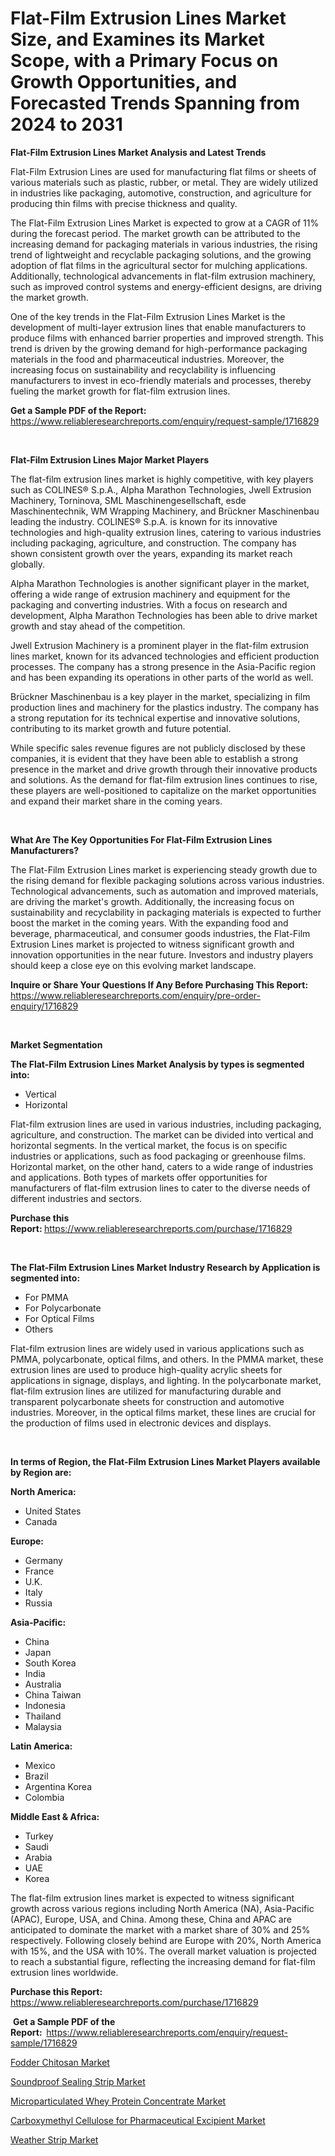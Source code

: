 <p><h1>Flat-Film Extrusion Lines Market Size, and Examines its Market Scope, with a Primary Focus on Growth Opportunities, and Forecasted Trends Spanning from 2024 to 2031</h1></p><p><strong>Flat-Film Extrusion Lines Market Analysis and Latest Trends</strong></p>
<p><p>Flat-Film Extrusion Lines are used for manufacturing flat films or sheets of various materials such as plastic, rubber, or metal. They are widely utilized in industries like packaging, automotive, construction, and agriculture for producing thin films with precise thickness and quality.</p><p>The Flat-Film Extrusion Lines Market is expected to grow at a CAGR of 11% during the forecast period. The market growth can be attributed to the increasing demand for packaging materials in various industries, the rising trend of lightweight and recyclable packaging solutions, and the growing adoption of flat films in the agricultural sector for mulching applications. Additionally, technological advancements in flat-film extrusion machinery, such as improved control systems and energy-efficient designs, are driving the market growth.</p><p>One of the key trends in the Flat-Film Extrusion Lines Market is the development of multi-layer extrusion lines that enable manufacturers to produce films with enhanced barrier properties and improved strength. This trend is driven by the growing demand for high-performance packaging materials in the food and pharmaceutical industries. Moreover, the increasing focus on sustainability and recyclability is influencing manufacturers to invest in eco-friendly materials and processes, thereby fueling the market growth for flat-film extrusion lines.</p></p>
<p><strong>Get a Sample PDF of the Report:&nbsp;</strong> <a href="https://www.reliableresearchreports.com/enquiry/request-sample/1716829">https://www.reliableresearchreports.com/enquiry/request-sample/1716829</a></p>
<p>&nbsp;</p>
<p><strong>Flat-Film Extrusion Lines Major Market Players</strong></p>
<p><p>The flat-film extrusion lines market is highly competitive, with key players such as COLINES® S.p.A., Alpha Marathon Technologies, Jwell Extrusion Machinery, Torninova, SML Maschinengesellschaft, esde Maschinentechnik, WM Wrapping Machinery, and Brückner Maschinenbau leading the industry. COLINES® S.p.A. is known for its innovative technologies and high-quality extrusion lines, catering to various industries including packaging, agriculture, and construction. The company has shown consistent growth over the years, expanding its market reach globally.</p><p>Alpha Marathon Technologies is another significant player in the market, offering a wide range of extrusion machinery and equipment for the packaging and converting industries. With a focus on research and development, Alpha Marathon Technologies has been able to drive market growth and stay ahead of the competition.</p><p>Jwell Extrusion Machinery is a prominent player in the flat-film extrusion lines market, known for its advanced technologies and efficient production processes. The company has a strong presence in the Asia-Pacific region and has been expanding its operations in other parts of the world as well.</p><p>Brückner Maschinenbau is a key player in the market, specializing in film production lines and machinery for the plastics industry. The company has a strong reputation for its technical expertise and innovative solutions, contributing to its market growth and future potential.</p><p>While specific sales revenue figures are not publicly disclosed by these companies, it is evident that they have been able to establish a strong presence in the market and drive growth through their innovative products and solutions. As the demand for flat-film extrusion lines continues to rise, these players are well-positioned to capitalize on the market opportunities and expand their market share in the coming years.</p></p>
<p>&nbsp;</p>
<p><strong>What Are The Key Opportunities For Flat-Film Extrusion Lines Manufacturers?</strong></p>
<p><p>The Flat-Film Extrusion Lines market is experiencing steady growth due to the rising demand for flexible packaging solutions across various industries. Technological advancements, such as automation and improved materials, are driving the market's growth. Additionally, the increasing focus on sustainability and recyclability in packaging materials is expected to further boost the market in the coming years. With the expanding food and beverage, pharmaceutical, and consumer goods industries, the Flat-Film Extrusion Lines market is projected to witness significant growth and innovation opportunities in the near future. Investors and industry players should keep a close eye on this evolving market landscape.</p></p>
<p><strong>Inquire or Share Your Questions If Any Before Purchasing This Report:</strong> <a href="https://www.reliableresearchreports.com/enquiry/pre-order-enquiry/1716829">https://www.reliableresearchreports.com/enquiry/pre-order-enquiry/1716829</a></p>
<p>&nbsp;</p>
<p><strong>Market Segmentation</strong></p>
<p><strong>The Flat-Film Extrusion Lines Market Analysis by types is segmented into:</strong></p>
<p><ul><li>Vertical</li><li>Horizontal</li></ul></p>
<p><p>Flat-film extrusion lines are used in various industries, including packaging, agriculture, and construction. The market can be divided into vertical and horizontal segments. In the vertical market, the focus is on specific industries or applications, such as food packaging or greenhouse films. Horizontal market, on the other hand, caters to a wide range of industries and applications. Both types of markets offer opportunities for manufacturers of flat-film extrusion lines to cater to the diverse needs of different industries and sectors.</p></p>
<p><strong>Purchase this Report:&nbsp;</strong><a href="https://www.reliableresearchreports.com/purchase/1716829">https://www.reliableresearchreports.com/purchase/1716829</a></p>
<p>&nbsp;</p>
<p><strong>The Flat-Film Extrusion Lines Market Industry Research by Application is segmented into:</strong></p>
<p><ul><li>For PMMA</li><li>For Polycarbonate</li><li>For Optical Films</li><li>Others</li></ul></p>
<p><p>Flat-film extrusion lines are widely used in various applications such as PMMA, polycarbonate, optical films, and others. In the PMMA market, these extrusion lines are used to produce high-quality acrylic sheets for applications in signage, displays, and lighting. In the polycarbonate market, flat-film extrusion lines are utilized for manufacturing durable and transparent polycarbonate sheets for construction and automotive industries. Moreover, in the optical films market, these lines are crucial for the production of films used in electronic devices and displays.</p></p>
<p>&nbsp;</p>
<p><strong>In terms of Region, the Flat-Film Extrusion Lines Market Players available by Region are:</strong></p>
<p>
    <p> <strong> North America: </strong>
        <ul>
            <li>United States</li>
            <li>Canada</li>
        </ul>
        </p> 
    <p> <strong> Europe: </strong>
        <ul>
            <li>Germany</li>
            <li>France</li>
            <li>U.K.</li>
            <li>Italy</li>
            <li>Russia</li>
        </ul>
        </p> 
    <p> <strong> Asia-Pacific: </strong>
        <ul>
            <li>China</li>
            <li>Japan</li>
            <li>South Korea</li>
            <li>India</li>
            <li>Australia</li>
            <li>China Taiwan</li>
            <li>Indonesia</li>
            <li>Thailand</li>
            <li>Malaysia</li>
        </ul>
        </p> 
    <p> <strong> Latin America: </strong>
        <ul>
            <li>Mexico</li>
            <li>Brazil</li>
            <li>Argentina Korea</li>
            <li>Colombia</li>
        </ul>
        </p> 
    <p> <strong> Middle East & Africa: </strong>
        <ul>
            <li>Turkey</li>
            <li>Saudi</li>
            <li>Arabia</li>
            <li>UAE</li>
            <li>Korea</li>
        </ul>
    </p>
    </p>
<p><p>The flat-film extrusion lines market is expected to witness significant growth across various regions including North America (NA), Asia-Pacific (APAC), Europe, USA, and China. Among these, China and APAC are anticipated to dominate the market with a market share of 30% and 25% respectively. Following closely behind are Europe with 20%, North America with 15%, and the USA with 10%. The overall market valuation is projected to reach a substantial figure, reflecting the increasing demand for flat-film extrusion lines worldwide.</p></p>
<p><strong>Purchase this Report: </strong><a href="https://www.reliableresearchreports.com/purchase/1716829">https://www.reliableresearchreports.com/purchase/1716829</a></p>
<p>&nbsp;<strong>Get a Sample PDF of the Report:&nbsp;&nbsp;</strong><a href="https://www.reliableresearchreports.com/enquiry/request-sample/1716829">https://www.reliableresearchreports.com/enquiry/request-sample/1716829</a></p>
<p><strong></strong></p>
<p><p><a href="https://github.com/beatblasta/Market-Research-Report-List-2/blob/main/fodder-chitosan-market.md">Fodder Chitosan Market</a></p><p><a href="https://issuu.com/reportprime-2/docs/soundproof-sealing-strip-market-size-2030.pptx">Soundproof Sealing Strip Market</a></p><p><a href="https://github.com/Sinjinluong3e0awx2m195k76/Market-Research-Report-List-1/blob/main/microparticulated-whey-protein-concentrate-market.md">Microparticulated Whey Protein Concentrate Market</a></p><p><a href="https://github.com/shotows/Market-Research-Report-List-1/blob/main/carboxymethyl-cellulose-for-pharmaceutical-excipient-market.md">Carboxymethyl Cellulose for Pharmaceutical Excipient Market</a></p><p><a href="https://issuu.com/reportprime-2/docs/weather-strip-market-size-2030.pptx">Weather Strip Market</a></p></p>
